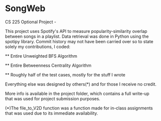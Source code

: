 # SongWeb
CS 225 Optional Project -

This project uses Spotify's API to measure popularity-similarity overlap between songs in a playlist. Data retrieval was done in Python using the spotipy library. Commit history may not have been carried over so to state solely my contributions, I coded:

** Entire Unweighted BFS Algorithm

** Entire Betweenness Centrality Algorithm

** Roughly half of the test cases, mostly for the stuff I wrote

Everything else was designed by others(*) and for those I receive no credit.

More info is available in the project folder, which contains a full write-up that was used for project submission purposes.

(*)The file_to_V2D function was a function made for in-class assignments that was used due to its immediate availability.
